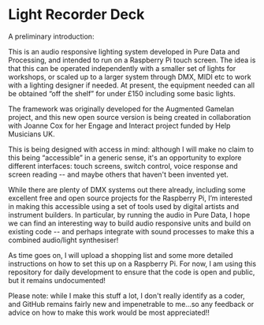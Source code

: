 # Light Recorder Deck
A preliminary introduction:

This is an audio responsive lighting system developed in Pure Data and Processing, and intended to run on a Raspberry Pi touch screen. The idea is that this can be operated independently with a smaller set of lights for workshops, or scaled up to a larger system through DMX, MIDI etc to work with a lighting designer if needed. At present, the equipment needed can all be obtained “off the shelf” for under £150 including some basic lights. 

The framework was originally developed for the Augmented Gamelan project, and this new open source version is being created in collaboration with Joanne Cox for her Engage and Interact project funded by Help Musicians UK. 

This is being designed with access in mind: although I will make no claim to this being “accessible” in a generic sense, it's an opportunity to explore different interfaces: touch screens, switch control, voice response and screen reading -- and maybe others that haven't been invented yet. 

While there are plenty of DMX systems out there already, including some excellent free and open source projects for the Raspberry Pi, I’m interested in making this accessible using a set of tools used by digital artists and instrument builders. In particular, by running the audio in Pure Data, I hope we can find an interesting way to build audio responsive units and build on existing code -- and perhaps integrate with sound processes to make this a combined audio/light synthesiser!

As time goes on, I will upload a shopping list and some more detailed instructions on how to set this up on a Raspberry Pi. For now, I am using this repository for daily development to ensure that the code is open and public, but it remains undocumented!

Please note: while I make this stuff a lot, I don't really identify as a coder, and GitHub remains fairly new and impenetrable to me...so any feedback or advice on how to make this work would be most appreciated!!
